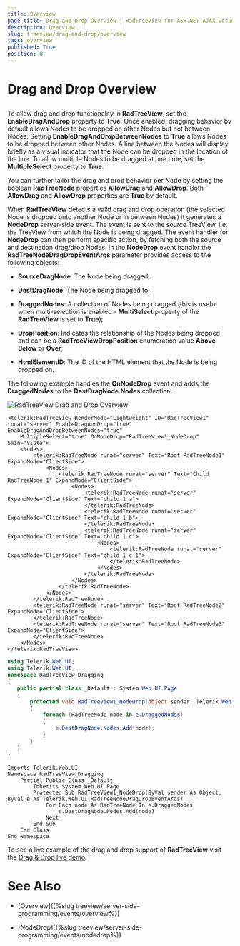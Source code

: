 ```yaml
---
title: Overview
page_title: Drag and Drop Overview | RadTreeView for ASP.NET AJAX Documentation
description: Overview
slug: treeview/drag-and-drop/overview
tags: overview
published: True
position: 0
---
```


# Drag and Drop Overview



## 

To allow drag and drop functionality in **RadTreeView**, set the **EnableDragAndDrop** property to **True**. Once enabled, dragging behavior by default allows Nodes to be dropped on other Nodes but not between Nodes. Setting **EnableDragAndDropBetweenNodes** to **True** allows Nodes to be dropped between other Nodes. A line between the Nodes will display briefly as a visual indicator that the Node can be dropped in the location of the line. To allow multiple Nodes to be dragged at one time, set the **MultipleSelect** property to **True**.

You can further tailor the drag and drop behavior per Node by setting the boolean **RadTreeNode** properties **AllowDrag** and **AllowDrop**. Both **AllowDrag** and **AllowDrop** properties are **True** by default.

When **RadTreeView** detects a valid drag and drop operation (the selected Node is dropped onto another Node or in between Nodes) it generates a **NodeDrop** server-side event. The event is sent to the source TreeView, i.e. the TreeView from which the Node is being dragged. The event handler for **NodeDrop** can then perform specific action, by fetching both the source and destination drag/drop Nodes. In the **NodeDrop** event handler the **RadTreeNodeDragDropEventArgs** parameter provides access to the following objects:

* **SourceDragNode**: The Node being dragged;

* **DestDragNode**: The Node being dragged to;

* **DraggedNodes**: A collection of Nodes being dragged (this is useful when multi-selection is enabled - **MultiSelect** property of the **RadTreeView** is set to **True**);

* **DropPosition**: Indicates the relationship of the Nodes being dropped and can be a **RadTreeViewDropPosition** enumeration value **Above**, **Below** or **Over**;

* **HtmlElementID**: The ID of the HTML element that the Node is being dropped on.

The following example handles the **OnNodeDrop** event and adds the **DraggedNodes** to the **DestDragNode** **Nodes** collection.



![RadTreeView Drad and Drop Overview](images/treeview_draganddropoverview.png)

````ASPNET
<telerik:RadTreeView RenderMode="Lightweight" ID="RadTreeView1" runat="server" EnableDragAndDrop="true" EnableDragAndDropBetweenNodes="true"
    MultipleSelect="true" OnNodeDrop="RadTreeView1_NodeDrop" Skin="Vista">
    <Nodes>
        <telerik:RadTreeNode runat="server" Text="Root RadTreeNode1" ExpandMode="ClientSide">
            <Nodes>
                <telerik:RadTreeNode runat="server" Text="Child RadTreeNode 1" ExpandMode="ClientSide">
                    <Nodes>
                        <telerik:RadTreeNode runat="server" ExpandMode="ClientSide" Text="child 1 a">
                        </telerik:RadTreeNode>
                        <telerik:RadTreeNode runat="server" ExpandMode="ClientSide" Text="child 1 b">
                        </telerik:RadTreeNode>
                        <telerik:RadTreeNode runat="server" ExpandMode="ClientSide" Text="child 1 c">
                            <Nodes>
                                <telerik:RadTreeNode runat="server" ExpandMode="ClientSide" Text="child 1 c 1">
                                </telerik:RadTreeNode>
                            </Nodes>
                        </telerik:RadTreeNode>
                    </Nodes>
                </telerik:RadTreeNode>
            </Nodes>
        </telerik:RadTreeNode>
        <telerik:RadTreeNode runat="server" Text="Root RadTreeNode2" ExpandMode="ClientSide">
        </telerik:RadTreeNode>
        <telerik:RadTreeNode runat="server" Text="Root RadTreeNode3" ExpandMode="ClientSide">
        </telerik:RadTreeNode>
    </Nodes>
</telerik:RadTreeView>
````
````C#
using Telerik.Web.UI;
using Telerik.Web.UI;
namespace RadTreeView_Dragging
{
   public partial class _Default : System.Web.UI.Page
   {
       protected void RadTreeView1_NodeDrop(object sender, Telerik.Web.UI.RadTreeNodeDragDropEventArgs e)
       {
           foreach (RadTreeNode node in e.DraggedNodes)
           {
               e.DestDragNode.Nodes.Add(node);
           }
       }
   }
} 			
````
````VB.NET
Imports Telerik.Web.UI
Namespace RadTreeView_Dragging
    Partial Public Class _Default
        Inherits System.Web.UI.Page
        Protected Sub RadTreeView1_NodeDrop(ByVal sender As Object, ByVal e As Telerik.Web.UI.RadTreeNodeDragDropEventArgs)
            For Each node As RadTreeNode In e.DraggedNodes
                e.DestDragNode.Nodes.Add(node)
            Next
        End Sub
    End Class
End Namespace
````


To see a live example of the drag and drop support of **RadTreeView** visit the [Drag & Drop live demo](https://demos.telerik.com/aspnet-ajax/TreeView/Examples/Functionality/DragAndDropNodes/DefaultCS.aspx).

# See Also

 * [Overview]({%slug treeview/server-side-programming/events/overview%})

 * [NodeDrop]({%slug treeview/server-side-programming/events/nodedrop%})
